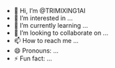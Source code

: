 - 👋 Hi, I’m @TRIMIXING1AI
- 👀 I’m interested in ...
- 🌱 I’m currently learning ...
- 💞️ I’m looking to collaborate on ...
- 📫 How to reach me ...
- 😄 Pronouns: ...
- ⚡ Fun fact: ...

<!---
TRIMIXING1AI/TRIMIXING1AI is a ✨ special ✨ repository because its `README.md` (this file) appears on your GitHub profile.
You can click the Preview link to take a look at your changes.
--->
